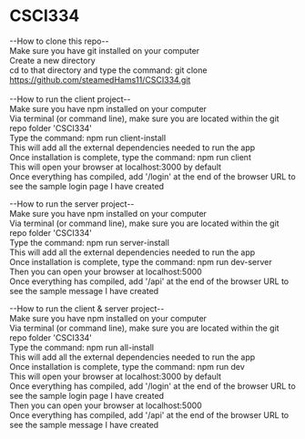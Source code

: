 # CSCI334

--How to clone this repo-- <br />
Make sure you have git installed on your computer <br />
Create a new directory <br />
cd to that directory and type the command: git clone https://github.com/steamedHams11/CSCI334.git <br />
<br />
--How to run the client project-- <br />
Make sure you have npm installed on your computer <br />
Via terminal (or command line), make sure you are located within the git repo folder 'CSCI334' <br />
Type the command: npm run client-install <br />
This will add all the external dependencies needed to run the app <br />
Once installation is complete, type the command: npm run client <br />
This will open your browser at localhost:3000 by default <br />
Once everything has compiled, add '/login' at the end of the browser URL to see the sample login page I have created <br />

--How to run the server project-- <br />
Make sure you have npm installed on your computer <br />
Via terminal (or command line), make sure you are located within the git repo folder 'CSCI334' <br />
Type the command: npm run server-install <br />
This will add all the external dependencies needed to run the app <br />
Once installation is complete, type the command: npm run dev-server <br />
Then you can open your browser at localhost:5000 <br />
Once everything has compiled, add '/api' at the end of the browser URL to see the sample message I have created <br />

--How to run the client & server project-- <br />
Make sure you have npm installed on your computer <br />
Via terminal (or command line), make sure you are located within the git repo folder 'CSCI334' <br />
Type the command: npm run all-install <br />
This will add all the external dependencies needed to run the app <br />
Once installation is complete, type the command: npm run dev <br />
This will open your browser at localhost:3000 by default <br />
Once everything has compiled, add '/login' at the end of the browser URL to see the sample login page I have created <br />
Then you can open your browser at localhost:5000 <br />
Once everything has compiled, add '/api' at the end of the browser URL to see the sample message I have created <br />

